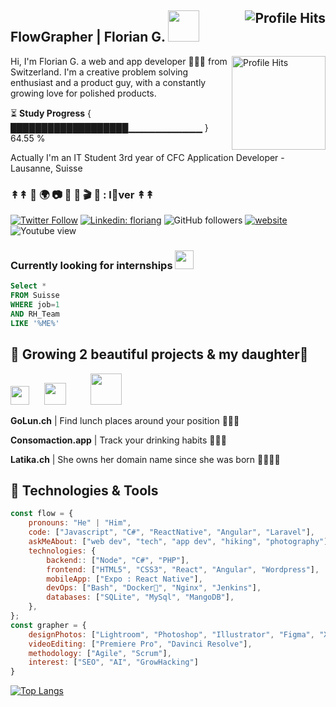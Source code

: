 <h2>FlowGrapher | Florian G. <img src="https://media.giphy.com/media/mGcNjsfWAjY5AEZNw6/giphy.gif" width="50"> <img align="right" alt="Profile Hits" src="https://komarev.com/ghpvc/?username=flowgrapher&style=flat-square"></h2>

<p><img align="right" alt="Profile Hits" src="https://latika.ch/img/flowgrapher_github.jpg" height="150">Hi, I'm Florian G. a web and app developer 👨🏻‍💻 from Switzerland. I'm a creative problem solving enthusiast and a product guy, with a constantly growing love for polished products.

⏳ **Study Progress** { ███████████████████▁▁▁▁▁▁▁▁▁▁▁ } 64.55 %

Actually I'm an IT Student 3rd year of CFC Application Developer - Lausanne, Suisse</p>

### ↟↟ 🚴 🌍 📷 🌿 🗻 🎬 🍜 : l🖤ver ↟↟

[![Twitter Follow](https://img.shields.io/twitter/follow/fl0?label=Follow)](https://twitter.com/intent/follow?screen_name=fl0) [![Linkedin: floriang](https://img.shields.io/badge/-floriang-blue?style=flat-square&logo=Linkedin&logoColor=white&link=https://www.linkedin.com/in/floriangay/)](https://www.linkedin.com/in/floriangay/) ![GitHub followers](https://img.shields.io/github/followers/flowgrapher?label=Follow&style=social) [![website](https://img.shields.io/badge/Website-46a2f1.svg?&style=flat-square&logo=Google-Chrome&logoColor=white&link=http://fl0.me/)](http://fl0.me/) ![Youtube view](https://img.shields.io/youtube/channel/views/UC53y6F_F-57ufPi1OKqwDyw?style=social)

### Currently looking for internships <img src="https://lh3.googleusercontent.com/-DzhAEtQ9CXY/VhE3-8OqhCI/AAAAAAAAkck/5V7ENgUCzlY/s1600/switzerland-flag-pole-animated.gif" width="30">

```sql
Select *
FROM Suisse
WHERE job=1
AND RH_Team
LIKE '%ME%'
```

## 🌱 Growing 2 beautiful projects & my daughter👧

<img src="https://app.golun.ch/images/golunch-logo-mini.png" height="30"> &nbsp;&nbsp;&nbsp;&nbsp; <img src="https://consomaction.app/img/consomaction-mini-logo_color.png" height="35"> &nbsp;&nbsp;&nbsp;&nbsp;&nbsp;&nbsp;&nbsp;&nbsp; <img src="https://latika.ch/img/cigogne.png" height="50">

<p><strong>GoLun.ch</strong> | Find lunch places around your position 📍🍜🍴</p>
<p><strong>Consomaction.app</strong> | Track your drinking habits 🍺🍹🍷</p>
<p><strong>Latika.ch</strong> | She owns her domain name since she was born 👼🍼👩‍💻</p>

## 🔧 Technologies & Tools

```javascript
const flow = {
    pronouns: "He" | "Him",
    code: ["Javascript", "C#", "ReactNative", "Angular", "Laravel"],
    askMeAbout: ["web dev", "tech", "app dev", "hiking", "photography"],
    technologies: {
        backend:: ["Node", "C#", "PHP"],
        frontend: ["HTML5", "CSS3", "React", "Angular", "Wordpress"],
        mobileApp: ["Expo : React Native"],
        devOps: ["Bash", "Docker🐳", "Nginx", "Jenkins"],
        databases: ["SQLite", "MySql", "MangoDB"],
    },
};
const grapher = {
    designPhotos: ["Lightroom", "Photoshop", "Illustrator", "Figma", "XD"],
    videoEditing: ["Premiere Pro", "Davinci Resolve"],
    methodology: ["Agile", "Scrum"],
    interest: ["SEO", "AI", "GrowHacking"]
}
```

[![Top Langs](https://github-readme-stats.vercel.app/api/top-langs/?username=flowgrapher&layout=compact)](https://github.com/anuraghazra/github-readme-stats)
